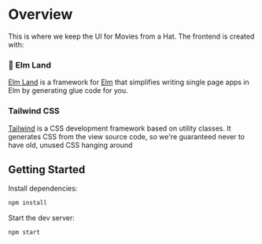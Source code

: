 # Overview

This is where we keep the UI for Movies from a Hat. The frontend is created with:

### 🌈 Elm Land

[Elm Land](https://elm.land/) is a framework for [Elm](https://elm-lang.org) that
simplifies writing single page apps in Elm by generating glue code for you.

### Tailwind CSS

[Tailwind](https://tailwindcss.com) is a CSS development framework based on
utility classes. It generates CSS from the view source code, so we're guaranteed
never to have old, unused CSS hanging around

## Getting Started

Install dependencies:

```sh
npm install
```

Start the dev server:

```sh
npm start
```
